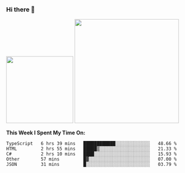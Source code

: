 ### Hi there 👋

<!--
**nestor22/nestor22** is a ✨ _special_ ✨ repository because its `README.md` (this file) appears on your GitHub profile.

Here are some ideas to get you started:

- 🔭 I’m currently working on ...
- 🌱 I’m currently learning ...
- 👯 I’m looking to collaborate on ...
- 🤔 I’m looking for help with ...
- 💬 Ask me about ...
- 📫 How to reach me: ...
- 😄 Pronouns: ...
- ⚡ Fun fact: ...
-->


<img height="180em" src="https://github-readme-stats.vercel.app/api?username=nestor22&show_icons=true&hide_border=true&&count_private=true&include_all_commits=true&theme=radical" />
<img height="280em" src="https://github-readme-stats.vercel.app/api/top-langs/?username=nestor22&layout=compact)](https://github.com/nestor22/github-readme-stats&theme=radical"  />



**This Week I Spent My Time On:**
<!--START_SECTION:waka-->
```text
TypeScript   6 hrs 39 mins   ████████████░░░░░░░░░░░░░   48.66 % 
HTML         2 hrs 55 mins   █████▒░░░░░░░░░░░░░░░░░░░   21.33 % 
C#           2 hrs 10 mins   ████░░░░░░░░░░░░░░░░░░░░░   15.93 % 
Other        57 mins         █▓░░░░░░░░░░░░░░░░░░░░░░░   07.00 % 
JSON         31 mins         █░░░░░░░░░░░░░░░░░░░░░░░░   03.79 % 
```
<!--END_SECTION:waka-->


